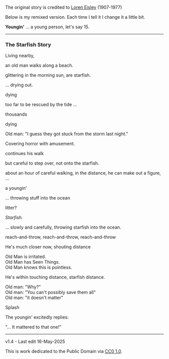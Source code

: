﻿The original story is credited to [Loren Eisley](https://en.wikipedia.org/wiki/The_Star_Thrower) (1907-1977)

Below is my remixed version.  Each time I tell it I change it a little bit.

**Youngin'** ... a young person, let's say 15.

---

### The Starfish Story

Living nearby,

an old man walks along a beach. 

glittering in the morning sun, are starfish. 

... drying out. 

dying

too far to be rescued by the tide ...

thousands

dying

Old man: "I guess they got stuck from the storm last night."

Covering horror with amusement.

continues his walk 

but careful to step over, not onto the starfish.

about an hour of careful walking, in the distance, he can make out a figure, ... 

a youngin'

... throwing stuff into the ocean

litter?

*Starfish.*

... slowly and carefully, throwing starfish into the ocean.

reach-and-throw, reach-and-throw, reach-and-throw

He's much closer now, shouting distance

Old Man is irritated.  
Old Man has Seen Things.  
Old Man knows this is pointless.  

He's within touching distance, starfish distance.

Old man: "Why?"  
Old man: "You can't possibly save them all"  
Old man: "it doesn't matter"  

Splash

The youngin' excitedly replies:

"... It mattered to that one!"

---

v1.4 - Last edit 16-May-2025

This is work dedicated to the Public Domain via [CC0 1.0](https://creativecommons.org/publicdomain/zero/1.0/).

